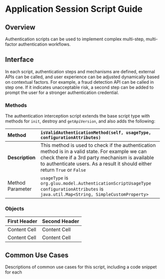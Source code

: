 # Application Session Script Guide

## Overview

Authentication scripts can be used to implement complex multi-step, multi-factor authentication workflows.

## Interface

In each script, authentication steps and mechanisms are defined, external APIs can be called, and user experience can be adjusted dynamically based on contextual factors. For example, a fraud detection API can be called in step one. If it indicates unacceptable risk, a second step can be added to prompt the user for a stronger authentication credential.

### Methods

The authentication interception script extends the base script type with methods for `init`, destroy and `getApiVersion`, and also adds the following:

| Method        | `isValidAuthenticationMethod(self, usageType, configurationAttributes)`  |
| :------------- | :------------- |
| **Description**  | This method is used to check if the authentication method is in a valid state. For example we can check there if a 3rd party mechanism is available to authenticate users. As a result it should either return `True` or `False` |
| Method Parameter | `usageType` is `org.gluu.model.AuthenticationScriptUsageType` <br/>`configurationAttributes` is `java.util.Map<String, SimpleCustomProperty>`


### Objects

| First Header  | Second Header |
| ------------- | ------------- |
| Content Cell  | Content Cell  |
| Content Cell  | Content Cell  |

## Common Use Cases

Descriptions of common use cases for this script, including a code snippet for each
